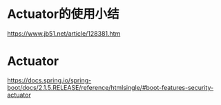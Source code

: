 # Actuator的使用小结

https://www.jb51.net/article/128381.htm

# Actuator

https://docs.spring.io/spring-boot/docs/2.1.5.RELEASE/reference/htmlsingle/#boot-features-security-actuator